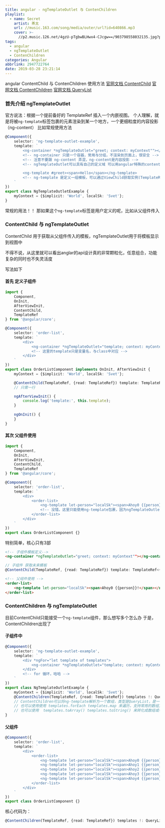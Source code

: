 ```yaml
---
title: angular - ngTemplateOutlet 与 ContenChildren
playlist:
  - name: Secret
    artist: 茶太
    url: //music.163.com/song/media/outer/url?id=640866.mp3
    cover: >-
      //p2.music.126.net/4gzU-pTgbwBLHwx4-CJcgw==/903798558032135.jpg?param=90y90
tags:
  - angular
  - ngTemplateOutlet
  - ContenChildren
categories: Angular
abbrlink: 2947722764
date: 2019-03-28 23:21:14
---
```


angular ContentChild 与 ContenChildren 使用方法
[官网文档 ContentChild](https://www.angular.cn/api/core/ContentChild)
[官网文档 ContentChildren](https://www.angular.cn/api/core/ContentChildren)
[官网文档 QueryList](https://www.angular.cn/api/core/QueryList)

<!-- more -->

### 首先介绍 ngTemplateOutlet 
官方说法：根据一个提前备好的 TemplateRef 插入一个内嵌视图。
个人理解，就是将被<code>ng-template</code>标签包裹的元素渲染到某一个地方，一个更细粒度的内容投影（ng-content）
比如常规使用方法
```ts
@Component({
    selector: 'ng-template-outlet-example',
    template: `
        <ng-container *ngTemplateOutlet="greet; context: myContext""></ng-container>
        <!-- ng-container 只是一个容器，常用与分组，不渲染到页面上，很安全 -->
        <!-- 注意不要跟 ng-content 弄混，ng-content是内容投影 -->
        <!-- ngTemplateOutlet可以具有自己的定义域 可以用angular特殊的content语法来定义；跟vue的作用于插槽作用相同  -->

        <ng-template #greet><span>Hello</span></ng-template>
        <!-- ng-template 是定义一组模板，可以通过ViewChild获取实例(TemplateRef) -->
    `
})
export class NgTemplateOutletExample {
    myContext = {$implicit: 'World', localSk: 'Svet'};
}
```
常规的用法！！
那如果这个<code>ng-template</code>标签是用户定义的呢，比如从父组件传入

### ContentChild 与 ngTemplateOutlet
ContentChild 用于获取从父组件传入的模板，ngTemplateOutlet用于将模板显示到视图中

不得不说，从这里就可以看出anglar的api设计真的非常颗粒化，任意组合，功能复杂的同时也不失灵活度

写法如下
#### 首先 定义子组件
```ts
import {
    Component,
    OnInit,
    AfterViewInit,
    ContentChild,
    TemplateRef
} from '@angular/core';

@Component({
    selector: 'order-list',
    template: `
        <div>
            <ng-container *ngTemplateOutlet="template; context: myContext"></ng-container>
            <!-- 这里的template只是变量名，与class中对应 -->
        </div>
    `
})
export class OrderListComponent implements OnInit, AfterViewInit {
    myContext = {$implicit: 'World', localSk: 'Svet'};

    @ContentChild(TemplateRef, {read: TemplateRef}) template: TemplateRef<{ $implicit: number; timer: number }>;
    // 只需一行

    ngAfterViewInit() {
        console.log('template:', this.template);
    }
    
    ngOnInit() {
    }
}
```
#### 其次 父组件使用
```ts
import {
    Component,
    OnInit,
    AfterViewInit,
    ContentChild,
    TemplateRef
} from '@angular/core';

@Component({
    selector: 'order-list',
    template: `
        <div>
            <order-list>
                <ng-template let-person="localSk"><span>Ahoy0 {{person}}!</span></ng-template>
                <!-- 没错，这里只能使用ng-template包裹，因为ngTemplateOutlet只是获取模板的，如果是组件的话，有更好用的方案-->
            </order-list>
        </div>
    `
})
export class OrderListComponent {}
```
特别简单，核心只有3部
```html
<!-- 子组件模板定义-->
<ng-container *ngTemplateOutlet="greet; context: myContext""></ng-container>
```
```ts
// 子组件 获取未来模板
@ContentChild(TemplateRef, {read: TemplateRef}) template: TemplateRef<{ $implicit: number; timer: number }>;
```
```html
<!-- 父组件使用 -->
<order-list>
    <ng-template let-person="localSk"><span>Ahoy0 {{person}}!</span></ng-template>
</order-list>
```

### ContentChildren 与 ngTemplateOutlet
目前ContentChild只能接受一个<code>ng-template</code>组件，那么想写多个怎么办
于是，ContentChildren出现了

#### 子组件中
```ts
@Component({
    selector: 'ng-template-outlet-example',
    template: `
        <div *ngFor="let template of templates">
            <ng-container *ngTemplateOutlet="template; context: myContext"></ng-container>
        </div>
        <!-- for 循环，哈哈 -->
    `
})
export class NgTemplateOutletExample {
    myContext = {$implicit: 'World', localSk: 'Svet'};
    @ContentChildren(TemplateRef, {read: TemplateRef}) templates !: QueryList<any>;
    // ContentChildren可以将ng-template解析为一个数组，类型是QueryList，是一个塞满TemplateRef的集合，可以使用for of 来遍历
    // 也可以使用使用 templates.forEach templates.map 来遍历，支持常用的数组方法，如：map filte find reduce forEach some
    // 也可以使用  templates.toArray() templates.toString() 来转化成数组或者字符串
}
```
#### 父组件

```ts
@Component({
    selector: 'order-list',
    template: `
        <div>
            <order-list>
                <ng-template let-person="localSk"><span>Ahoy0 {{person}}!</span></ng-template>
                <ng-template let-person="localSk"><span>Ahoy1 {{person}}!</span></ng-template>
                <ng-template let-person="localSk"><span>Ahoy2 {{person}}!</span></ng-template>
                <ng-template let-person="localSk"><span>Ahoy3 {{person}}!</span></ng-template>
                <ng-template let-person="localSk"><span>Ahoy4 {{person}}!</span></ng-template>
            </order-list>
        </div>
    `
})
export class OrderListComponent {}
```
核心代码为：
```ts
@ContentChildren(TemplateRef, {read: TemplateRef}) templates !: QueryList<any>;
```
